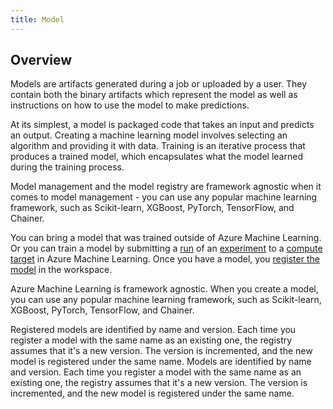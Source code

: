 ```yaml
---
title: Model
---
```


## Overview

Models are artifacts generated during a job or uploaded by a user. They contain both the binary artifacts which represent the model as well as instructions on how to use the model to make predictions.

At its simplest, a model is packaged code that takes an input and predicts an output. Creating a machine learning model involves selecting an algorithm and providing it with data. Training is an iterative process that produces a trained model, which encapsulates what the model learned during the training process.	

Model management and the model registry are framework agnostic when it comes to model management - you can use any popular machine learning framework, such as Scikit-learn, XGBoost, PyTorch, TensorFlow, and Chainer.

You can bring a model that was trained outside of Azure Machine Learning. Or you can train a model by submitting a [run](#runs) of an [experiment](#experiments) to a [compute target](#compute-targets) in Azure Machine Learning. Once you have a model, you [register the model](#register-model) in the workspace.	

Azure Machine Learning is framework agnostic. When you create a model, you can use any popular machine learning framework, such as Scikit-learn, XGBoost, PyTorch, TensorFlow, and Chainer.	

Registered models are identified by name and version. Each time you register a model with the same name as an existing one, the registry assumes that it's a new version. The version is incremented, and the new model is registered under the same name.	Models are identified by name and version. Each time you register a model with the same name as an existing one, the registry assumes that it's a new version. The version is incremented, and the new model is registered under the same name. 
